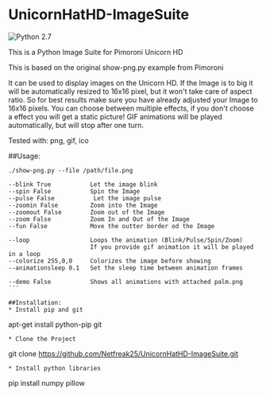 # UnicornHatHD-ImageSuite

![Python 2.7](https://img.shields.io/badge/python-2.7-blue.svg)

This is a Python Image Suite for Pimoroni Unicorn HD

This is based on the original show-png.py example from Pimoroni

It can be used to display images on the Unicorn HD. If the Image is to big it will be automatically resized to 16x16 pixel, but it won't take care of aspect ratio.
So for best results make sure you have already adjusted your Image to 16x16 pixels. You can choose between multiple effects, if you don't choose a effect you will get a static picture!
GIF animations will be played automatically, but will stop after one turn.

Tested with: png, gif, ico

##Usage:

```
./show-png.py --file /path/file.png

--blink True           Let the image blink
--spin False           Spin the Image
--pulse False           Let the image pulse
--zoomin False         Zoom into the Image
--zoomout False        Zoom out of the Image
--zoom False           Zoom In and Out of the Image
--fun False            Move the outter border od the Image

--loop                 Loops the animation (Blink/Pulse/Spin/Zoom)
                       If you provide gif animation it will be played in a loop
--colorize 255,0,0     Colorizes the image before showing
--animationsleep 0.1   Set the sleep time between animation frames

--demo False           Shows all animations with attached palm.png
´´´

##Installation:
* Install pip and git
```
apt-get install python-pip git
```
* Clone the Project
```
git clone https://github.com/Netfreak25/UnicornHatHD-ImageSuite.git
```
* Install python libraries
```
pip install numpy pillow
```
